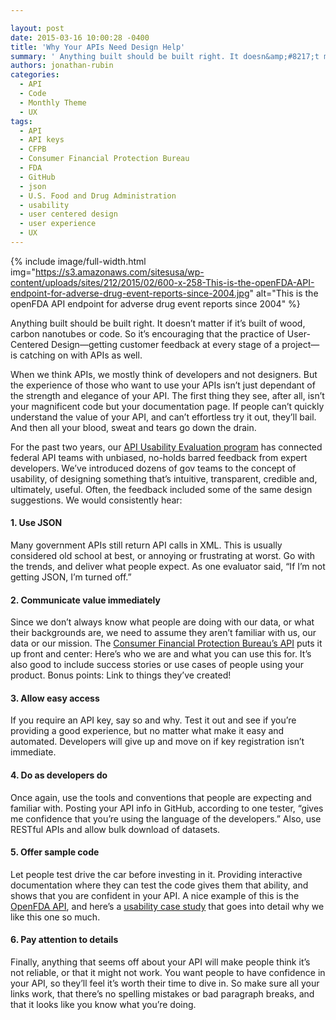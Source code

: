 ```yaml
---

layout: post
date: 2015-03-16 10:00:28 -0400
title: 'Why Your APIs Need Design Help'
summary: ' Anything built should be built right. It doesn&amp;#8217;t matter if it&rsquo;s built of wood, carbon nanotubes or code. So it&rsquo;s encouraging that the practice of User-Centered Design&mdash;getting customer feedback at every stage of a project&mdash;is catching on with APIs'
authors: jonathan-rubin
categories:
  - API
  - Code
  - Monthly Theme
  - UX
tags:
  - API
  - API keys
  - CFPB
  - Consumer Financial Protection Bureau
  - FDA
  - GitHub
  - json
  - U.S. Food and Drug Administration
  - usability
  - user centered design
  - user experience
  - UX
---
```



{% include image/full-width.html img="https://s3.amazonaws.com/sitesusa/wp-content/uploads/sites/212/2015/02/600-x-258-This-is-the-openFDA-API-endpoint-for-adverse-drug-event-reports-since-2004.jpg" alt="This is the openFDA API endpoint for adverse drug event reports since 2004" %}

Anything built should be built right. It doesn&#8217;t matter if it’s built of wood, carbon nanotubes or code. So it’s encouraging that the practice of User-Centered Design—getting customer feedback at every stage of a project—is catching on with APIs as well.

When we think APIs, we mostly think of developers and not designers. But the experience of those who want to use your APIs isn’t just dependant of the strength and elegance of your API. The first thing they see, after all, isn’t your magnificent code but your documentation page. If people can’t quickly understand the value of your API, and can’t effortless try it out, they’ll bail. And then all your blood, sweat and tears go down the drain.

For the past two years, our [API Usability Evaluation program](http://18f.github.io/API-Usability-Testing/) has connected federal API teams with unbiased, no-holds barred feedback from expert developers. We&#8217;ve introduced dozens of gov teams to the concept of usability, of designing something that’s intuitive, transparent, credible and, ultimately, useful. Often, the feedback included some of the same design suggestions. We would consistently hear:

#### 1. Use JSON

Many government APIs still return API calls in XML. This is usually considered old school at best, or annoying or frustrating at worst. Go with the trends, and deliver what people expect. As one evaluator said, “If I’m not getting JSON, I’m turned off.”

#### 2. Communicate value immediately

Since we don’t always know what people are doing with our data, or what their backgrounds are, we need to assume they aren’t familiar with us, our data or our mission. The [Consumer Financial Protection Bureau’s API](http://cfpb.github.io/api/hmda/) puts it up front and center: Here’s who we are and what you can use this for. It’s also good to include success stories or use cases of people using your product. Bonus points: Link to things they’ve created!

#### 3. Allow easy access

If you require an API key, say so and why. Test it out and see if you’re providing a good experience, but no matter what make it easy and automated. Developers will give up and move on if key registration isn’t immediate.

#### 4. Do as developers do

Once again, use the tools and conventions that people are expecting and familiar with. Posting your API info in GitHub, according to one tester, “gives me confidence that you’re using the language of the developers.” Also, use RESTful APIs and allow bulk download of datasets.

#### 5. Offer sample code

Let people test drive the car before investing in it. Providing interactive documentation where they can test the code gives them that ability, and shows that you are confident in your API. A nice example of this is the [OpenFDA API](https://open.fda.gov/), and here’s a [usability case study](https://www.WHATEVER/2014/08/22/api-usability-case-study-openfda/) that goes into detail why we like this one so much.

#### 6. Pay attention to details

Finally, anything that seems off about your API will make people think it’s not reliable, or that it might not work. You want people to have confidence in your API, so they’ll feel it’s worth their time to dive in. So make sure all your links work, that there’s no spelling mistakes or bad paragraph breaks, and that it looks like you know what you’re doing.